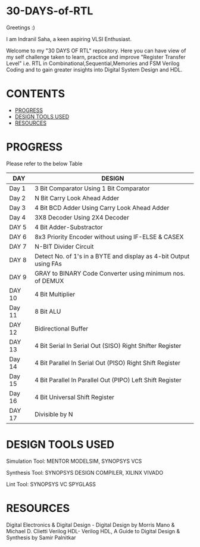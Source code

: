 # 30-DAYS-of-RTL

Greetings :)

I am Indranil Saha, a keen aspiring VLSI Enthusiast.

Welcome to my "30 DAYS OF RTL" repository. Here you can have view of my self challenge taken to learn, practice and improve "Register Transfer Level" i.e. RTL in Combinational,Sequential,Memories and FSM Verilog Coding and to gain greater insights into Digital System Design and HDL.

# CONTENTS
* [PROGRESS](#PROGRESS)
* [DESIGN TOOLS USED](#DESIGNTOOLSUSED)
* [RESOURCES](#RESOURCES)


# PROGRESS
Please refer to the below Table

|DAY|DESIGN|
|---|---|
|Day 1|3 Bit Comparator Using 1 Bit Comparator|
|Day 2|N Bit Carry Look Ahead Adder|
|Day 3|4 Bit BCD Adder Using Carry Look Ahead Adder|
|Day 4|3X8 Decoder Using 2X4 Decoder|
|DAY 5|4 Bit Adder-Substractor|
|DAY 6|8x3 Priority Encoder without using IF-ELSE & CASEX|
|DAY 7|N-BIT Divider Circuit|
|DAY 8|Detect No. of 1's in a BYTE and display as 4-bit Output using FAs|
|DAY 9|GRAY to BINARY Code Converter using minimum nos. of DEMUX
|DAY 10|4 Bit Multiplier|
|Day 11|8 Bit ALU|
|DAY 12|Bidirectional Buffer|
|DAY 13|4 Bit Serial In Serial Out (SISO) Right Shifter Register|
|Day 14|4 Bit Parallel In Serial Out (PISO) Right Shift Register|
|Day 15|4 Bit Parallel In Parallel Out (PIPO) Left Shift Register|
|Day 16|4 Bit Universal Shift Register|
|DAY 17| Divisible by N|

# DESIGN TOOLS USED

Simulation Tool: MENTOR MODELSIM, SYNOPSYS VCS

Synthesis Tool: SYNOPSYS DESIGN COMPILER, XILINX VIVADO

Lint Tool: SYNOPSYS VC SPYGLASS

# RESOURCES

Digital Electronics & Digital Design - Digital Design by Morris Mano & Michael D. Clietti
Verilog HDL- Verilog HDL, A Guide to Digital Design & Synthesis by Samir Palnitkar

